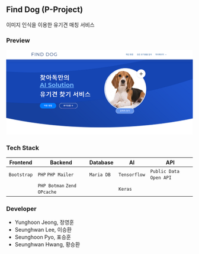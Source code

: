 ## Find Dog (P-Project)
이미지 인식을 이용한 유기견 매칭 서비스

### Preview
![finddog_main](./img/finddog_main.png)

### Tech Stack
|Frontend    |Backend                     |Database    |AI            |API                   |
|------------|----------------------------|------------|--------------|----------------------|
|`Bootstrap` |`PHP` `PHP Mailer`          |`Maria DB`  |`Tensorflow`  |`Public Data Open API`|
|            |`PHP Botman` `Zend OPcache` |            |`Keras`       |                      |

### Developer
- Yunghoon Jeong, 정영훈
- Seunghwan Lee, 이승환
- Seunghoon Pyo, 표승훈
- Seunghwan Hwang, 황승환
